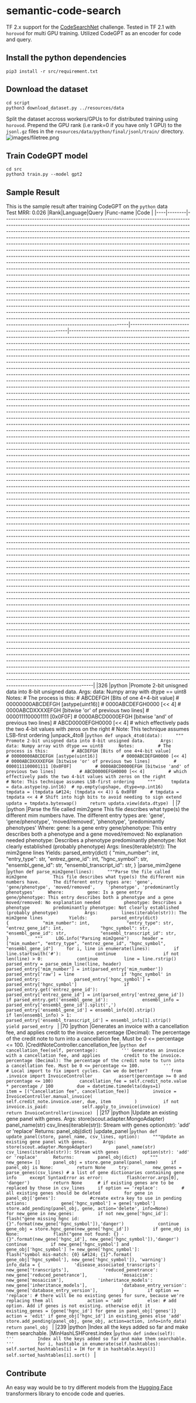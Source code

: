 # semantic-code-search

TF 2.x support for the [CodeSearchNet](https://github.com/github/CodeSearchNet) challenge. Tested in TF 2.1 with `horovod` for multi GPU training. Utilized CodeGPT as an encoder for code and query.
## Install the python dependencies
```
pip3 install -r src/requirement.txt
```
## Download the dataset
```
cd script
python3 download_dataset.py ../resources/data
```

Split the dataset accross workers/GPUs to for distributed training using `horovod`. Prepend the GPU rank (i.e rank=0 if you have only 1 GPU) to the `jsonl.gz` files in the `resources/data/python/final/jsonl/train/` directory.
![images/filetree.png](images/filetree.png) 

## Train CodeGPT model
```
cd src
python3 train.py --model gpt2
```

## Sample Result

This is the sample result after training CodeGPT on the `python` data<br>
Test MRR: 0.026
|Rank|Language|Query                                                                                                                                                                                                                                                                                                                                                                                                                                                                                                                                                                                                                                                                                                                                                                                                                                                                                                                                                                                                                                                                                                                                                                                                                                                                                                                                                                                                                              |Func-name                                          |Code                                                                                                                                                                                                                                                                                                                                                                                                                                                                                                                                                                                                                                                                                                                                                                                                                                                                                                                                                                                                                                                                                                                                                                                                                                                                                                                                                                                                                                                                                                                                                                                                                                                                                                                                                                                                                                                                                                                                                                                                                                                                                                                                                                                                                                                                                                                                                                                                                                                                                                                                                                                                                                                                                                                                                                                                                                                                                                                                                                                                                                                                                                                                                                                                                                                                                                                                                                                                                                                                                                                                                                                                                                                                                                                                                                                                                                                                                                                                                                                                                                                                                                                                                                                                                                                                                                                                                                                                                                                                                                                                                                                                                                    |
|----|--------|-----------------------------------------------------------------------------------------------------------------------------------------------------------------------------------------------------------------------------------------------------------------------------------------------------------------------------------------------------------------------------------------------------------------------------------------------------------------------------------------------------------------------------------------------------------------------------------------------------------------------------------------------------------------------------------------------------------------------------------------------------------------------------------------------------------------------------------------------------------------------------------------------------------------------------------------------------------------------------------------------------------------------------------------------------------------------------------------------------------------------------------------------------------------------------------------------------------------------------------------------------------------------------------------------------------------------------------------------------------------------------------------------------------------------------------|---------------------------------------------------|----------------------------------------------------------------------------------------------------------------------------------------------------------------------------------------------------------------------------------------------------------------------------------------------------------------------------------------------------------------------------------------------------------------------------------------------------------------------------------------------------------------------------------------------------------------------------------------------------------------------------------------------------------------------------------------------------------------------------------------------------------------------------------------------------------------------------------------------------------------------------------------------------------------------------------------------------------------------------------------------------------------------------------------------------------------------------------------------------------------------------------------------------------------------------------------------------------------------------------------------------------------------------------------------------------------------------------------------------------------------------------------------------------------------------------------------------------------------------------------------------------------------------------------------------------------------------------------------------------------------------------------------------------------------------------------------------------------------------------------------------------------------------------------------------------------------------------------------------------------------------------------------------------------------------------------------------------------------------------------------------------------------------------------------------------------------------------------------------------------------------------------------------------------------------------------------------------------------------------------------------------------------------------------------------------------------------------------------------------------------------------------------------------------------------------------------------------------------------------------------------------------------------------------------------------------------------------------------------------------------------------------------------------------------------------------------------------------------------------------------------------------------------------------------------------------------------------------------------------------------------------------------------------------------------------------------------------------------------------------------------------------------------------------------------------------------------------------------------------------------------------------------------------------------------------------------------------------------------------------------------------------------------------------------------------------------------------------------------------------------------------------------------------------------------------------------------------------------------------------------------------------------------------------------------------------------------------------------------------------------------------------------------------------------------------------------------------------------------------------------------------------------------------------------------------------------------------------------------------------------------------------------------------------------------------------------------------------------------------------------------------------------------------------------------------------------------------------------------------------------------------------------------------------------------------------------------------------------------------------------------------------------------------------------------------------------------------------------------------------------------------------------------------------------------------------------------------------------------------------------------------------------------------------------------------------------------------------------------------------------------------------|
|326 |python  |Promote 2-bit unisgned data into 8-bit unsigned data.      Args:         data: Numpy array with dtype == uint8      Notes:         # The process is this:         # ABCDEFGH [Bits of one 4+4-bit value]         # 00000000ABCDEFGH [astype(uint16)]         # 0000ABCDEFGH0000 [<< 4]         # 0000ABCDXXXXEFGH [bitwise 'or' of previous two lines]         # 0000111100001111 [0x0F0F]         # 0000ABCD0000EFGH [bitwise 'and' of previous two lines]         # ABCD0000EFGH0000 [<< 4]         # which effectively pads the two 4-bit values with zeros on the right         # Note: This technique assumes LSB-first ordering                                                                                                                                                                                                                                                                                                                                                                                                                                                                                                                                                                                                                                                                                                                                                                                              |unpack_4to8                                        |```python def unpack_4to8(data):     """ Promote 2-bit unisgned data into 8-bit unsigned data.      Args:         data: Numpy array with dtype == uint8      Notes:         # The process is this:         # ABCDEFGH [Bits of one 4+4-bit value]         # 00000000ABCDEFGH [astype(uint16)]         # 0000ABCDEFGH0000 [<< 4]         # 0000ABCDXXXXEFGH [bitwise 'or' of previous two lines]         # 0000111100001111 [0x0F0F]         # 0000ABCD0000EFGH [bitwise 'and' of previous two lines]         # ABCD0000EFGH0000 [<< 4]         # which effectively pads the two 4-bit values with zeros on the right         # Note: This technique assumes LSB-first ordering     """      tmpdata = data.astype(np.int16)  # np.empty(upshape, dtype=np.int16)     tmpdata = (tmpdata &#124; (tmpdata << 4)) & 0x0F0F     # tmpdata = tmpdata << 4 # Shift into high bits to avoid needing to sign extend     updata = tmpdata.byteswap()     return updata.view(data.dtype) ```                                                                                                                                                                                                                                                                                                                                                                                                                                                                                                                                                                                                                                                                                                                                                                                                                                                                                                                                                                                                                                                                                                                                                                                                                                                                                                                                                                                                                                                                                                                                                                                                                                                                                                                                                                                                                                                                                                                                                                                                                                                                                                                                                                                                                                                                                                                                                                                                                                                                                                                                                                                                                                                                                                                                                                                                                                                                                                                                                                                                                                                                                                                                                                                                                                                                                                                                                                                                                                                                                                                                                                                                                                                           |
|7   |python  |Parse the file called mim2gene          This file describes what type(s) the different mim numbers have.     The different entry types are: 'gene', 'gene/phenotype', 'moved/removed',     'phenotype', 'predominantly phenotypes'     Where:         gene: Is a gene entry         gene/phenotype: This entry describes both a phenotype and a gene         moved/removed: No explanation needed         phenotype: Describes a phenotype         predominantly phenotype: Not clearly established (probably phenotype)          Args:         lines(iterable(str)): The mim2gene lines          Yields:         parsed_entry(dict)              {             "mim_number": int,              "entry_type": str,              "entrez_gene_id": int,              "hgnc_symbol": str,              "ensembl_gene_id": str,             "ensembl_transcript_id": str,         }                                                                                                                                                                                                                                                                                                                                                                                                                                                                                                                                                   |parse_mim2gene                                     |```python def parse_mim2gene(lines):     """Parse the file called mim2gene          This file describes what type(s) the different mim numbers have.     The different entry types are: 'gene', 'gene/phenotype', 'moved/removed',     'phenotype', 'predominantly phenotypes'     Where:         gene: Is a gene entry         gene/phenotype: This entry describes both a phenotype and a gene         moved/removed: No explanation needed         phenotype: Describes a phenotype         predominantly phenotype: Not clearly established (probably phenotype)          Args:         lines(iterable(str)): The mim2gene lines          Yields:         parsed_entry(dict)              {             "mim_number": int,              "entry_type": str,              "entrez_gene_id": int,              "hgnc_symbol": str,              "ensembl_gene_id": str,             "ensembl_transcript_id": str,         }          """     LOG.info("Parsing mim2gene")     header = ["mim_number", "entry_type", "entrez_gene_id", "hgnc_symbol", "ensembl_gene_id"]     for i, line in enumerate(lines):         if line.startswith('#'):             continue                  if not len(line) > 0:             continue          line = line.rstrip()         parsed_entry = parse_omim_line(line, header)         parsed_entry['mim_number'] = int(parsed_entry['mim_number'])         parsed_entry['raw'] = line                  if 'hgnc_symbol' in parsed_entry:             parsed_entry['hgnc_symbol'] = parsed_entry['hgnc_symbol']                  if parsed_entry.get('entrez_gene_id'):             parsed_entry['entrez_gene_id'] = int(parsed_entry['entrez_gene_id'])                  if parsed_entry.get('ensembl_gene_id'):             ensembl_info = parsed_entry['ensembl_gene_id'].split(',')             parsed_entry['ensembl_gene_id'] = ensembl_info[0].strip()             if len(ensembl_info) > 1:                 parsed_entry['ensembl_transcript_id'] = ensembl_info[1].strip()                  yield parsed_entry ```                                                                                                                                                                                                                                                                                                                                                                                                                                                                                                                                                                                                                                                                                                                                                                                                                                                                                                                                                                                                                                                                                                                                                                                                                                                                                                                                                                                                                                                                                                                                                                                                                                                                                                                                                                                                                                                                                                                                                                                                                                                                                                                                                                                                                                                                                                                                                                                                                                                                                                                                                                         |
|70  |python  |Generates an invoice with a cancellation fee, and applies         credit to the invoice.          percentage (Decimal): The percentage of the credit note to turn into         a cancellation fee. Must be 0 <= percentage <= 100.                                                                                                                                                                                                                                                                                                                                                                                                                                                                                                                                                                                                                                                                                                                                                                                                                                                                                                                                                                                                                                                                                                                                                                                                 |CreditNoteController.cancellation_fee              |```python def cancellation_fee(self, percentage):         ''' Generates an invoice with a cancellation fee, and applies         credit to the invoice.          percentage (Decimal): The percentage of the credit note to turn into         a cancellation fee. Must be 0 <= percentage <= 100.         '''          # Local import to fix import cycles. Can we do better?         from .invoice import InvoiceController          assert(percentage >= 0 and percentage <= 100)          cancellation_fee = self.credit_note.value * percentage / 100         due = datetime.timedelta(days=1)         item = [("Cancellation fee", cancellation_fee)]         invoice = InvoiceController.manual_invoice(             self.credit_note.invoice.user, due, item         )          if not invoice.is_paid:             self.apply_to_invoice(invoice)          return InvoiceController(invoice) ```                                                                                                                                                                                                                                                                                                                                                                                                                                                                                                                                                                                                                                                                                                                                                                                                                                                                                                                                                                                                                                                                                                                                                                                                                                                                                                                                                                                                                                                                                                                                                                                                                                                                                                                                                                                                                                                                                                                                                                                                                                                                                                                                                                                                                                                                                                                                                                                                                                                                                                                                                                                                                                                                                                                                                                                                                                                                                                                                                                                                                                                                                                                                                                                                                                                                                                                                                                                                                                                                                                                                                                                                                                                                                                                                 |
|217 |python  |Update an existing gene panel with genes.      Args:         store(scout.adapter.MongoAdapter)         panel_name(str)         csv_lines(iterable(str)): Stream with genes         option(str): 'add' or 'replace'      Returns:         panel_obj(dict)                                                                                                                                                                                                                                                                                                                                                                                                                                                                                                                                                                                                                                                                                                                                                                                                                                                                                                                                                                                                                                                                                                                                                                           |update_panel                                       |```python def update_panel(store, panel_name, csv_lines, option):     """Update an existing gene panel with genes.      Args:         store(scout.adapter.MongoAdapter)         panel_name(str)         csv_lines(iterable(str)): Stream with genes         option(str): 'add' or 'replace'      Returns:         panel_obj(dict)     """     new_genes= []     panel_obj = store.gene_panel(panel_name)     if panel_obj is None:         return None     try:         new_genes = parse_genes(csv_lines) # a list of gene dictionaries containing gene info     except SyntaxError as error:         flash(error.args[0], 'danger')         return None      # if existing genes are to be replaced by those in csv_lines     if option == 'replace':         # all existing genes should be deleted         for gene in panel_obj['genes']:             #create extra key to use in pending actions:             gene['hgnc_symbol'] = gene['symbol']             store.add_pending(panel_obj, gene, action='delete', info=None)      for new_gene in new_genes:         if not new_gene['hgnc_id']:             flash("gene missing hgnc id: {}".format(new_gene['hgnc_symbol']),'danger')             continue         gene_obj = store.hgnc_gene(new_gene['hgnc_id'])         if gene_obj is None:             flash("gene not found: {} - {}".format(new_gene['hgnc_id'], new_gene['hgnc_symbol']),'danger')             continue         if new_gene['hgnc_symbol'] and gene_obj['hgnc_symbol'] != new_gene['hgnc_symbol']:             flash("symbol mis-match: {0} &#124; {1}".format(                 gene_obj['hgnc_symbol'], new_gene['hgnc_symbol']), 'warning')          info_data = {             'disease_associated_transcripts': new_gene['transcripts'],             'reduced_penetrance': new_gene['reduced_penetrance'],             'mosaicism': new_gene['mosaicism'],             'inheritance_models': new_gene['inheritance_models'],             'database_entry_version': new_gene['database_entry_version'],         }         if option == 'replace': # there will be no existing genes for sure, because we're replacing them all             action = 'add'         else: # add option. Add if genes is not existing. otherwise edit it             existing_genes = {gene['hgnc_id'] for gene in panel_obj['genes']}             action = 'edit' if gene_obj['hgnc_id'] in existing_genes else 'add'         store.add_pending(panel_obj, gene_obj, action=action, info=info_data)      return panel_obj ```                                                                                                                                                                                                                                                                                                                                                                                                                                                                                                                                                                                                                                                                                                                                                                                                                                                                                                                                                                                                                                                                                                                                                                                                                                                                                                                                                                                                                                                                                                                                                                                                                                                                                                                                                                                                                                                                                                                                                                                                                                                                                               |
|239 |python  |Index all the keys added so far and make them searchable.                                                                                                                                                                                                                                                                                                                                                                                                                                                                                                                                                                                                                                                                                                                                                                                                                                                                                                                                                                                                                                                                                                                                                                                                                                                                                                                                                                          |MinHashLSHForest.index                             |```python def index(self):         '''         Index all the keys added so far and make them searchable.         '''         for i, hashtable in enumerate(self.hashtables):             self.sorted_hashtables[i] = [H for H in hashtable.keys()]             self.sorted_hashtables[i].sort() ```                                                                                                                                                                                                                                                                                                                                                                                                                                                                                                                                                                                                                                                                                                                                                                                                                                                                                                                                                                                                                                                                                                                                                                                                                                                                                                                                                                                                                                                                                                                                                                                                                                                                                                                                                                                                                                                                                                                                                                                                                                                                                                                                                                                                                                                                                                                                                                                                                                                                                                                                                                                                                                                                                                                                                                                                                                                                                                                                                                                                                                                                                                                                                                                                                                                                                                                                                                                                                                                                                                                                                                                                                                                                                                                                                                                                                                                                                                                                                                                                                                                                                                                                                                                                                                                                                                                                     |


## Contribute

An easy way would be to try different models from the [Hugging Face](https://huggingface.co/docs/transformers/master/index) transformers library to encode code and queries.